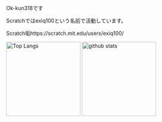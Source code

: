 Ok-kun318です

Scratchではexiq100という名前で活動しています。

Scratch垢https://scratch.mit.edu/users/exiq100/

<p align="top"> 
  <img alt="Top Langs" height="200px" src="https://github-readme-stats.vercel.app/api/top-langs/?username=Ok-kun318&show_icons=true&theme=blue_navy" />
  <img alt="github stats" height="200px" src="https://github-readme-stats.vercel.app/api?username=Ok-kun318&theme=blue_navy&show_icons=ture" />
</p>

<!--
Credits
https://github.com/anuraghazra/github-readme-stats
-->
